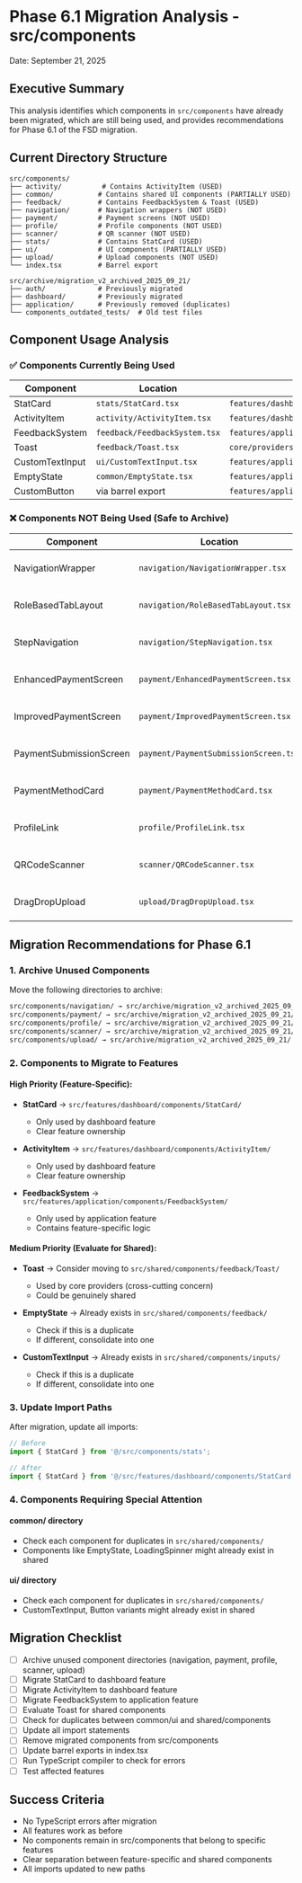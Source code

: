 # Phase 6.1 Migration Analysis - src/components
Date: September 21, 2025

## Executive Summary
This analysis identifies which components in `src/components` have already been migrated, which are still being used, and provides recommendations for Phase 6.1 of the FSD migration.

## Current Directory Structure
```
src/components/
├── activity/          # Contains ActivityItem (USED)
├── common/           # Contains shared UI components (PARTIALLY USED)
├── feedback/         # Contains FeedbackSystem & Toast (USED)
├── navigation/       # Navigation wrappers (NOT USED)
├── payment/          # Payment screens (NOT USED)
├── profile/          # Profile components (NOT USED)
├── scanner/          # QR scanner (NOT USED)
├── stats/            # Contains StatCard (USED)
├── ui/               # UI components (PARTIALLY USED)
├── upload/           # Upload components (NOT USED)
└── index.tsx         # Barrel export

src/archive/migration_v2_archived_2025_09_21/
├── auth/             # Previously migrated
├── dashboard/        # Previously migrated
├── application/      # Previously removed (duplicates)
└── components_outdated_tests/  # Old test files
```

## Component Usage Analysis

### ✅ Components Currently Being Used

| Component | Location | Used By | Import Path |
|-----------|----------|---------|-------------|
| StatCard | `stats/StatCard.tsx` | `features/dashboard/components/StatsOverview` | `@/src/components/stats` |
| ActivityItem | `activity/ActivityItem.tsx` | `features/dashboard/components/RecentActivityList` | `@/src/components/activity/ActivityItem` |
| FeedbackSystem | `feedback/FeedbackSystem.tsx` | `features/application/screens/ApplyScreen` | `@/src/components/feedback/FeedbackSystem` |
| Toast | `feedback/Toast.tsx` | `core/providers/ToastProvider` | `@/src/components` |
| CustomTextInput | `ui/CustomTextInput.tsx` | `features/application/components/steps/PaymentMethodStep` | `@/src/components` |
| EmptyState | `common/EmptyState.tsx` | `features/application/screens/ApplicationListScreen` | `@/src/components` |
| CustomButton | via barrel export | `features/application/screens/ApplicationDetailScreen` | `@/src/components` |

### ❌ Components NOT Being Used (Safe to Archive)

| Component | Location | Reason |
|-----------|----------|--------|
| NavigationWrapper | `navigation/NavigationWrapper.tsx` | No imports found |
| RoleBasedTabLayout | `navigation/RoleBasedTabLayout.tsx` | No imports found |
| StepNavigation | `navigation/StepNavigation.tsx` | No imports found |
| EnhancedPaymentScreen | `payment/EnhancedPaymentScreen.tsx` | No imports found |
| ImprovedPaymentScreen | `payment/ImprovedPaymentScreen.tsx` | No imports found |
| PaymentSubmissionScreen | `payment/PaymentSubmissionScreen.tsx` | No imports found |
| PaymentMethodCard | `payment/PaymentMethodCard.tsx` | No imports found |
| ProfileLink | `profile/ProfileLink.tsx` | No imports found |
| QRCodeScanner | `scanner/QRCodeScanner.tsx` | No imports found |
| DragDropUpload | `upload/DragDropUpload.tsx` | No imports found |

## Migration Recommendations for Phase 6.1

### 1. Archive Unused Components
Move the following directories to archive:
```bash
src/components/navigation/ → src/archive/migration_v2_archived_2025_09_21/
src/components/payment/ → src/archive/migration_v2_archived_2025_09_21/
src/components/profile/ → src/archive/migration_v2_archived_2025_09_21/
src/components/scanner/ → src/archive/migration_v2_archived_2025_09_21/
src/components/upload/ → src/archive/migration_v2_archived_2025_09_21/
```

### 2. Components to Migrate to Features

#### High Priority (Feature-Specific):
- **StatCard** → `src/features/dashboard/components/StatCard/`
  - Only used by dashboard feature
  - Clear feature ownership
  
- **ActivityItem** → `src/features/dashboard/components/ActivityItem/`
  - Only used by dashboard feature
  - Clear feature ownership

- **FeedbackSystem** → `src/features/application/components/FeedbackSystem/`
  - Only used by application feature
  - Contains feature-specific logic

#### Medium Priority (Evaluate for Shared):
- **Toast** → Consider moving to `src/shared/components/feedback/Toast/`
  - Used by core providers (cross-cutting concern)
  - Could be genuinely shared
  
- **EmptyState** → Already exists in `src/shared/components/feedback/`
  - Check if this is a duplicate
  - If different, consolidate into one

- **CustomTextInput** → Already exists in `src/shared/components/inputs/`
  - Check if this is a duplicate
  - If different, consolidate into one

### 3. Update Import Paths
After migration, update all imports:
```typescript
// Before
import { StatCard } from '@/src/components/stats';

// After
import { StatCard } from '@/src/features/dashboard/components/StatCard';
```

### 4. Components Requiring Special Attention

#### common/ directory
- Check each component for duplicates in `src/shared/components/`
- Components like EmptyState, LoadingSpinner might already exist in shared

#### ui/ directory  
- Check each component for duplicates in `src/shared/components/`
- CustomTextInput, Button variants might already exist in shared

## Migration Checklist

- [ ] Archive unused component directories (navigation, payment, profile, scanner, upload)
- [ ] Migrate StatCard to dashboard feature
- [ ] Migrate ActivityItem to dashboard feature
- [ ] Migrate FeedbackSystem to application feature
- [ ] Evaluate Toast for shared components
- [ ] Check for duplicates between common/ui and shared/components
- [ ] Update all import statements
- [ ] Remove migrated components from src/components
- [ ] Update barrel exports in index.tsx
- [ ] Run TypeScript compiler to check for errors
- [ ] Test affected features

## Success Criteria
- No TypeScript errors after migration
- All features work as before
- No components remain in src/components that belong to specific features
- Clear separation between feature-specific and shared components
- All imports updated to new paths

